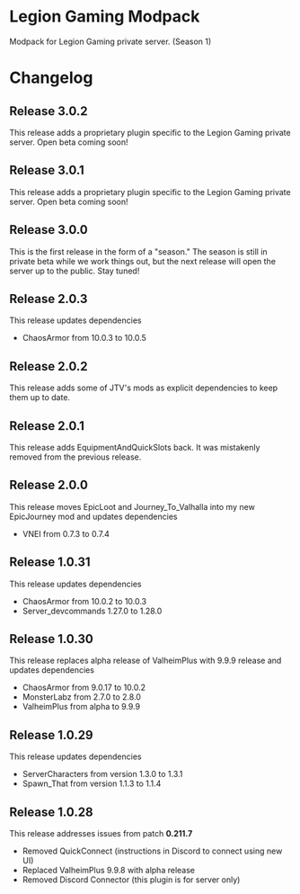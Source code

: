 # Legion Gaming Modpack

Modpack for Legion Gaming private server. (Season 1)

# Changelog

## Release 3.0.2

This release adds a proprietary plugin specific to the Legion Gaming private server. Open beta coming soon!

## Release 3.0.1

This release adds a proprietary plugin specific to the Legion Gaming private server. Open beta coming soon!

## Release 3.0.0

This is the first release in the form of a "season." The season is still in private beta while we work things out, but the next release will open the server up to the public. Stay tuned!

## Release 2.0.3

This release updates dependencies

* ChaosArmor from 10.0.3 to 10.0.5

## Release 2.0.2

This release adds some of JTV's mods as explicit dependencies to keep them up to date.

## Release 2.0.1

This release adds EquipmentAndQuickSlots back. It was mistakenly removed from the previous release.

## Release 2.0.0

This release moves EpicLoot and Journey_To_Valhalla into my new EpicJourney mod and updates dependencies

* VNEI from 0.7.3 to 0.7.4

## Release 1.0.31

This release updates dependencies

* ChaosArmor from 10.0.2 to 10.0.3
* Server_devcommands 1.27.0 to 1.28.0

## Release 1.0.30

This release replaces alpha release of ValheimPlus with 9.9.9 release and updates dependencies

* ChaosArmor from 9.0.17 to 10.0.2
* MonsterLabz from 2.7.0 to 2.8.0
* ValheimPlus from alpha to 9.9.9

## Release 1.0.29

This release updates dependencies

* ServerCharacters from version 1.3.0 to 1.3.1
* Spawn_That from version 1.1.3 to 1.1.4

## Release 1.0.28

This release addresses issues from patch **0.211.7**

* Removed QuickConnect (instructions in Discord to connect using new UI)
* Replaced ValheimPlus 9.9.8 with alpha release
* Removed Discord Connector (this plugin is for server only)